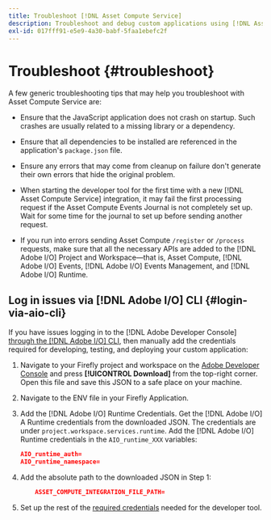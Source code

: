 ```yaml
---
title: Troubleshoot [!DNL Asset Compute Service]
description: Troubleshoot and debug custom applications using [!DNL Asset Compute Service].
exl-id: 017fff91-e5e9-4a30-babf-5faa1ebefc2f
---
```

# Troubleshoot {#troubleshoot}

A few generic troubleshooting tips that may help you troubleshoot with Asset Compute Service are:

* Ensure that the JavaScript application does not crash on startup. Such crashes are usually related to a missing library or a dependency.
* Ensure that all dependencies to be installed are referenced in the application's `package.json` file.
* Ensure any errors that may come from cleanup on failure don't generate their own errors that hide the original problem.

* When starting the developer tool for the first time with a new [!DNL Asset Compute Service] integration, it may fail the first processing request if the Asset Compute Events Journal is not completely set up. Wait for some time for the journal to set up before sending another request.
* If you run into errors sending Asset Compute `/register` or `/process` requests, make sure that all the necessary APIs are added to the [!DNL Adobe I/O] Project and Workspace&mdash;that is, Asset Compute, [!DNL Adobe I/O] Events, [!DNL Adobe I/O] Events Management, and [!DNL Adobe I/O] Runtime.

## Log in issues via [!DNL Adobe I/O] CLI {#login-via-aio-cli}

If you have issues logging in to the [!DNL Adobe Developer Console] [through the [!DNL Adobe I/O] CLI](https://www.adobe.io/project-firefly/docs/getting_started/first_app/#3-signing-in-from-cli), then manually add the credentials required for developing, testing, and deploying your custom application:

1. Navigate to your Firefly project and workspace on the [Adobe Developer Console](https://console.adobe.io/) and press **[!UICONTROL Download]** from the top-right corner. Open this file and save this JSON to a safe place on your machine.

1. Navigate to the ENV file in your Firefly Application.

1. Add the [!DNL Adobe I/O] Runtime Credentials. Get the [!DNL Adobe I/O] A Runtime credentials from the downloaded JSON. The credentials are under `project.workspace.services.runtime`. Add the [!DNL Adobe I/O] Runtime credentials in the `AIO_runtime_XXX` variables:

    ```json
    AIO_runtime_auth=
    AIO_runtime_namespace=
    ```

1. Add the absolute path to the downloaded JSON in Step 1:

    ```json
        ASSET_COMPUTE_INTEGRATION_FILE_PATH=
    ```

1. Set up the rest of the [required credentials](develop-custom-application.md) needed for the developer tool.

<!-- TBD for later:
Add any best practices for developers in this section:
* Any items to take care of when creating projects.
* Any naming conventions, reserved keywords, etc.?
* Any terms that can become a source of confusion later based on our OOTB naming.

* If required, add limitations for custom applications and spin those off as best practices.
* Do NOT borrow any content from https://git.corp.adobe.com/nui/nui/blob/master/doc/worker_api.md. It is outdated and irrelevant for 3rd party custom applications.
-->
